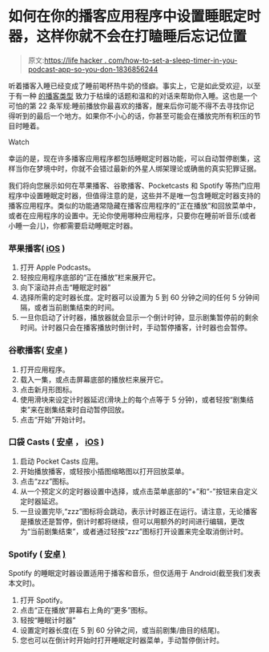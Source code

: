# 如何在你的播客应用程序中设置睡眠定时器，这样你就不会在打瞌睡后忘记位置

> 原文:[https://life hacker . com/how-to-set-a-sleep-timer-in-you-podcast-app-so-you-don-1836856244](https://lifehacker.com/how-to-set-a-sleep-timer-in-your-podcast-app-so-you-don-1836856244)

听着播客入睡已经变成了睡前喝杯热牛奶的怪癖。事实上，它是如此受欢迎，以至于有一种 [的播客类型](https://lifehacker.com/the-best-podcasts-for-falling-asleep-1830255561) 致力于枯燥的话题和温和的对话来帮助你入睡。这也是一个可怕的第 22 条军规:睡前播放你最喜欢的播客，醒来后你可能不得不去寻找你记得听到的最后一个地方。如果你不小心的话，你甚至可能会在播放完所有积压的节目时睡着。

Watch

幸运的是，现在许多播客应用程序都包括睡眠定时器功能，可以自动暂停剧集，这样当你在梦境中时，你就不会错过最新的外星人绑架理论或确凿的真实犯罪证据。

我们将向您展示如何在苹果播客、谷歌播客、Pocketcasts 和 Spotify 等热门应用程序中设置睡眠定时器，但值得注意的是，这些并不是唯一包含睡眠定时器支持的播客应用程序。类似的功能通常隐藏在播客应用程序的“正在播放”和回放菜单中，或者在应用程序的设置中。无论你使用哪种应用程序，只要你在睡前听音乐(或者小睡一会儿)，你都需要启动睡眠定时器。

### 苹果播客( [iOS](https://apps.apple.com/us/app/apple-podcasts/id525463029) )

1.  打开 Apple Podcasts。
2.  轻按应用程序底部的“正在播放”栏来展开它。
3.  向下滚动并点击“睡眠定时器”
4.  选择所需的定时器长度。定时器可以设置为 5 到 60 分钟之间的任何 5 分钟间隔，或者当前剧集结束的时间。
5.  一旦你启动了计时器，播放器就会显示一个倒计时钟，显示剧集暂停前的剩余时间。计时器只会在播客播放时倒计时，手动暂停播客，计时器也会暂停。

### 谷歌播客( [安卓](https://play.google.com/store/apps/details?id=com.google.android.apps.podcasts&hl=en_US) )

1.  打开应用程序。
2.  载入一集，或点击屏幕底部的播放栏来展开它。
3.  点击新月形图标。
4.  使用滑块来设定计时器延迟(滑块上的每个点等于 5 分钟)，或者轻按“剧集结束”来在剧集结束时自动暂停回放。
5.  点击“开始”开始计时。

### 口袋 Casts ( [安卓](https://play.google.com/store/apps/details?id=au.com.shiftyjelly.pocketcasts&hl=en_US) ， [iOS](https://apps.apple.com/us/app/pocket-casts/id414834813) )

1.  启动 Pocket Casts 应用。
2.  开始播放播客，或轻按小插图缩略图以打开回放菜单。
3.  点击“zzz”图标。
4.  从一个预定义的定时器设置中选择，或点击菜单底部的“+”和“-”按钮来自定义定时器延迟。
5.  一旦设置完毕,“zzz”图标将会跳动，表示计时器正在运行。请注意，无论播客是播放还是暂停，倒计时都将继续，但可以用额外的时间进行编辑，更改为“当前剧集结束”，或者通过轻按“zzz”图标打开设置来完全取消倒计时。

### Spotify ( [安卓](https://play.google.com/store/apps/details?id=com.spotify.music&hl=en_US) [)](https://apps.apple.com/us/app/spotify-discover-new-music/id324684580)

Spotify 的睡眠定时器设置适用于播客和音乐，但仅适用于 Android(截至我们发表本文时)。

1.  打开 Spotify。
2.  点击“正在播放”屏幕右上角的“更多”图标。
3.  轻按“睡眠计时器”
4.  设置定时器长度(在 5 到 60 分钟之间，或当前剧集/曲目的结尾)。
5.  您也可以在倒计时开始时打开睡眠定时器菜单，手动暂停倒计时。